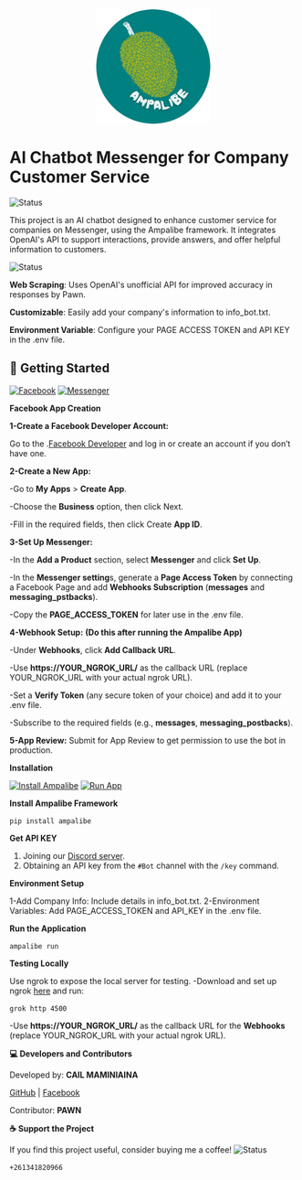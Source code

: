 <div align="center">
  <img src="https://github.com/cailmaminiaina/AI-ChatBot-for-Companies/blob/main/assets/public/ampalibe.png" alt="Ampalibe" width="200"/>
</div>

# **AI Chatbot Messenger for Company Customer Service**

![Status](https://img.shields.io/badge/status-running-brightgreen?style=for-the-badge)

This project is an AI chatbot designed to enhance customer service for companies on Messenger, using the Ampalibe framework. It integrates OpenAI's API to support interactions, provide answers, and offer helpful information to customers.


![Status](https://img.shields.io/badge/FEATURES-red?style=for-the-badge)

**Web Scraping**: Uses OpenAI's unofficial API for improved accuracy in responses by Pawn.

**Customizable**: Easily add your company's information to info_bot.txt.

**Environment Variable**: Configure your PAGE ACCESS TOKEN and API KEY in the .env file.


## **🚀 Getting Started**

[![Facebook](https://img.shields.io/badge/Facebook-blue?style=for-the-badge)](https://facebook.com/)
[![Messenger](https://img.shields.io/badge/Messenger-purple?style=for-the-badge)](https://messenger.com/)

**Facebook App Creation**

**1-Create a Facebook Developer Account:**

  Go to the .[Facebook Developer](https://developers.facebook.com/) and log in or create an account if you don’t have one.
    
**2-Create a New App:**

        
  -Go to **My Apps** > **Create App**.
  
  -Choose the **Business** option, then click Next.
  
  -Fill in the required fields, then click Create **App ID**.

**3-Set Up Messenger:**

  -In the **Add a Product** section, select **Messenger** and click **Set Up**.
  
  -In the **Messenger setting**s, generate a **Page Access Token** by connecting a Facebook Page and add **Webhooks Subscription** (**messages** and **messaging_pstbacks**).
  
  -Copy the **PAGE_ACCESS_TOKEN** for later use in the .env file.

**4-Webhook Setup:**
**(Do this after running the Ampalibe App)**

  -Under **Webhooks**, click **Add Callback URL**.
  
  -Use **https://YOUR_NGROK_URL/** as the callback URL (replace YOUR_NGROK_URL with your actual ngrok URL).
  
  -Set a **Verify Token** (any secure token of your choice) and add it to your .env file.
  
  -Subscribe to the required fields (e.g., **messages**, **messaging_postbacks**).

**5-App Review:** Submit for App Review to get permission to use the bot in production.

**Installation**

[![Install Ampalibe](https://img.shields.io/badge/Install-Ampalibe-blue?style=for-the-badge)](https://pypi.org/project/ampalibe/)
[![Run App](https://img.shields.io/badge/Run-App-brightgreen?style=for-the-badge)](#)
   
**Install Ampalibe Framework**

    pip install ampalibe
    
**Get API KEY**

1. Joining our [Discord server](https://discord.pawan.krd).
2. Obtaining an API key from the `#Bot` channel with the `/key` command.
   
**Environment Setup**

1-Add Company Info: Include details in info_bot.txt.
2-Environment Variables: Add PAGE_ACCESS_TOKEN and API_KEY in the .env file.

**Run the Application**

    ampalibe run

**Testing Locally**

Use ngrok to expose the local server for testing.
-Download and set up ngrok [here](https://ngrok.com/) and run:

    grok http 4500
    
-Use **https://YOUR_NGROK_URL/** as the callback URL for the **Webhooks** (replace YOUR_NGROK_URL with your actual ngrok URL).

**💻 Developers and Contributors**

Developed by: **CAIL MAMINIAINA**

[GitHub](https://github.com/maminiainalaic) | [Facebook](https://facebook.com/yvanecail.0)

Contributor: **PAWN**

**☕ Support the Project**

If you find this project useful, consider buying me a coffee!
![Status](https://img.shields.io/badge/M'Vola-darkgreen)

    +261341820966
